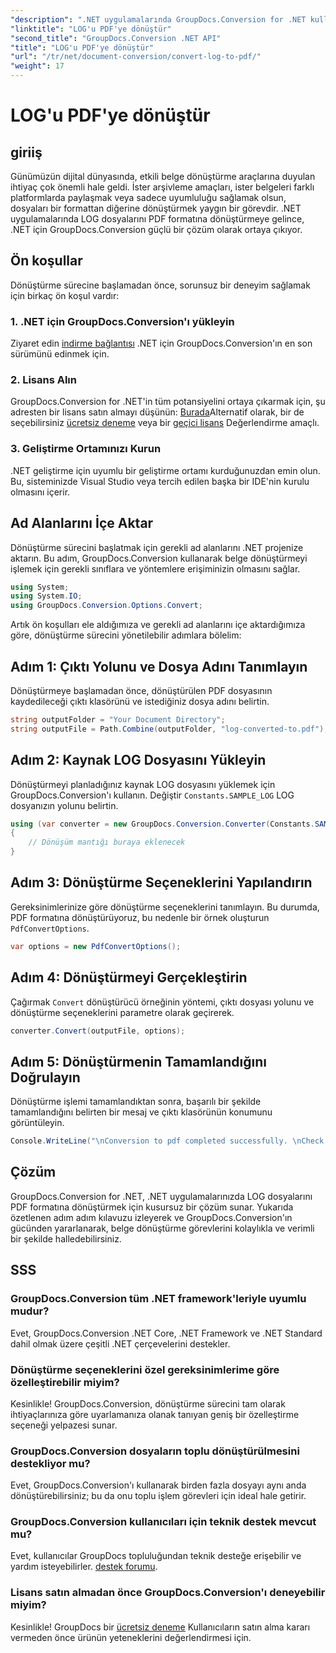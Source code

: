 ```yaml
---
"description": ".NET uygulamalarında GroupDocs.Conversion for .NET kullanarak LOG dosyalarını zahmetsizce PDF formatına dönüştürün. Belge dönüştürme için adım adım kılavuzumuzu izleyin."
"linktitle": "LOG'u PDF'ye dönüştür"
"second_title": "GroupDocs.Conversion .NET API"
"title": "LOG'u PDF'ye dönüştür"
"url": "/tr/net/document-conversion/convert-log-to-pdf/"
"weight": 17
---
```


# LOG'u PDF'ye dönüştür

## giriiş
Günümüzün dijital dünyasında, etkili belge dönüştürme araçlarına duyulan ihtiyaç çok önemli hale geldi. İster arşivleme amaçları, ister belgeleri farklı platformlarda paylaşmak veya sadece uyumluluğu sağlamak olsun, dosyaları bir formattan diğerine dönüştürmek yaygın bir görevdir. .NET uygulamalarında LOG dosyalarını PDF formatına dönüştürmeye gelince, .NET için GroupDocs.Conversion güçlü bir çözüm olarak ortaya çıkıyor.
## Ön koşullar
Dönüştürme sürecine başlamadan önce, sorunsuz bir deneyim sağlamak için birkaç ön koşul vardır:
### 1. .NET için GroupDocs.Conversion'ı yükleyin
Ziyaret edin [indirme bağlantısı](https://releases.groupdocs.com/conversion/net/) .NET için GroupDocs.Conversion'ın en son sürümünü edinmek için.
### 2. Lisans Alın
GroupDocs.Conversion for .NET'in tüm potansiyelini ortaya çıkarmak için, şu adresten bir lisans satın almayı düşünün: [Burada](https://purchase.groupdocs.com/buy)Alternatif olarak, bir de seçebilirsiniz [ücretsiz deneme](https://releases.groupdocs.com/) veya bir [geçici lisans](https://purchase.groupdocs.com/temporary-license/) Değerlendirme amaçlı.
### 3. Geliştirme Ortamınızı Kurun
.NET geliştirme için uyumlu bir geliştirme ortamı kurduğunuzdan emin olun. Bu, sisteminizde Visual Studio veya tercih edilen başka bir IDE'nin kurulu olmasını içerir.

## Ad Alanlarını İçe Aktar
Dönüştürme sürecini başlatmak için gerekli ad alanlarını .NET projenize aktarın. Bu adım, GroupDocs.Conversion kullanarak belge dönüştürmeyi işlemek için gerekli sınıflara ve yöntemlere erişiminizin olmasını sağlar.
```csharp
using System;
using System.IO;
using GroupDocs.Conversion.Options.Convert;
```

Artık ön koşulları ele aldığımıza ve gerekli ad alanlarını içe aktardığımıza göre, dönüştürme sürecini yönetilebilir adımlara bölelim:
## Adım 1: Çıktı Yolunu ve Dosya Adını Tanımlayın
Dönüştürmeye başlamadan önce, dönüştürülen PDF dosyasının kaydedileceği çıktı klasörünü ve istediğiniz dosya adını belirtin.
```csharp
string outputFolder = "Your Document Directory";
string outputFile = Path.Combine(outputFolder, "log-converted-to.pdf");
```
## Adım 2: Kaynak LOG Dosyasını Yükleyin
Dönüştürmeyi planladığınız kaynak LOG dosyasını yüklemek için GroupDocs.Conversion'ı kullanın. Değiştir `Constants.SAMPLE_LOG` LOG dosyanızın yolunu belirtin.
```csharp
using (var converter = new GroupDocs.Conversion.Converter(Constants.SAMPLE_LOG))
{
    // Dönüşüm mantığı buraya eklenecek
}
```
## Adım 3: Dönüştürme Seçeneklerini Yapılandırın
Gereksinimlerinize göre dönüştürme seçeneklerini tanımlayın. Bu durumda, PDF formatına dönüştürüyoruz, bu nedenle bir örnek oluşturun `PdfConvertOptions`.
```csharp
var options = new PdfConvertOptions();
```
## Adım 4: Dönüştürmeyi Gerçekleştirin
Çağırmak `Convert` dönüştürücü örneğinin yöntemi, çıktı dosyası yolunu ve dönüştürme seçeneklerini parametre olarak geçirerek.
```csharp
converter.Convert(outputFile, options);
```
## Adım 5: Dönüştürmenin Tamamlandığını Doğrulayın
Dönüştürme işlemi tamamlandıktan sonra, başarılı bir şekilde tamamlandığını belirten bir mesaj ve çıktı klasörünün konumunu görüntüleyin.
```csharp
Console.WriteLine("\nConversion to pdf completed successfully. \nCheck output in {0}", outputFolder);
```

## Çözüm
GroupDocs.Conversion for .NET, .NET uygulamalarınızda LOG dosyalarını PDF formatına dönüştürmek için kusursuz bir çözüm sunar. Yukarıda özetlenen adım adım kılavuzu izleyerek ve GroupDocs.Conversion'ın gücünden yararlanarak, belge dönüştürme görevlerini kolaylıkla ve verimli bir şekilde halledebilirsiniz.
## SSS
### GroupDocs.Conversion tüm .NET framework'leriyle uyumlu mudur?
Evet, GroupDocs.Conversion .NET Core, .NET Framework ve .NET Standard dahil olmak üzere çeşitli .NET çerçevelerini destekler.
### Dönüştürme seçeneklerini özel gereksinimlerime göre özelleştirebilir miyim?
Kesinlikle! GroupDocs.Conversion, dönüştürme sürecini tam olarak ihtiyaçlarınıza göre uyarlamanıza olanak tanıyan geniş bir özelleştirme seçeneği yelpazesi sunar.
### GroupDocs.Conversion dosyaların toplu dönüştürülmesini destekliyor mu?
Evet, GroupDocs.Conversion'ı kullanarak birden fazla dosyayı aynı anda dönüştürebilirsiniz; bu da onu toplu işlem görevleri için ideal hale getirir.
### GroupDocs.Conversion kullanıcıları için teknik destek mevcut mu?
Evet, kullanıcılar GroupDocs topluluğundan teknik desteğe erişebilir ve yardım isteyebilirler. [destek forumu](https://forum.groupdocs.com/c/conversion/11).
### Lisans satın almadan önce GroupDocs.Conversion'ı deneyebilir miyim?
Kesinlikle! GroupDocs bir [ücretsiz deneme](https://releases.groupdocs.com/) Kullanıcıların satın alma kararı vermeden önce ürünün yeteneklerini değerlendirmesi için.